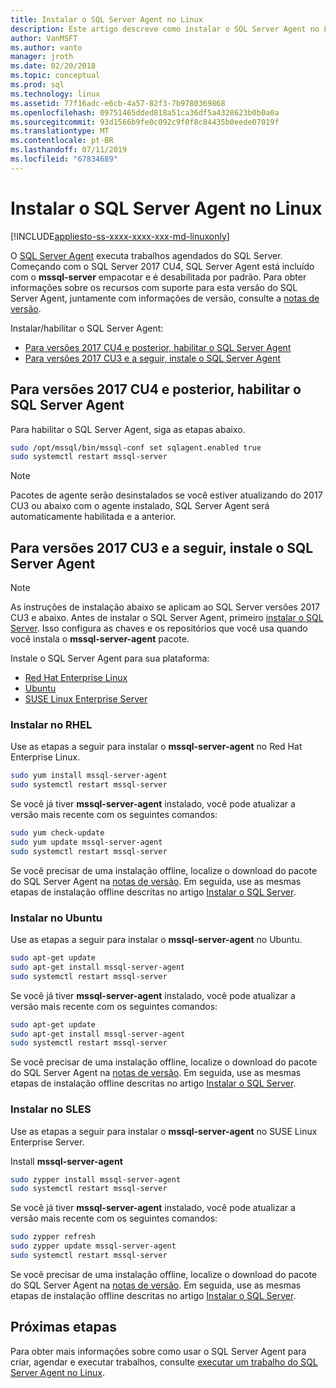 ```yaml
---
title: Instalar o SQL Server Agent no Linux
description: Este artigo descreve como instalar o SQL Server Agent no Linux.
author: VanMSFT
ms.author: vanto
manager: jroth
ms.date: 02/20/2018
ms.topic: conceptual
ms.prod: sql
ms.technology: linux
ms.assetid: 77f16adc-e6cb-4a57-82f3-7b9780369868
ms.openlocfilehash: 09751465dded818a51ca36df5a4328623b0b0a0a
ms.sourcegitcommit: 93d1566b9fe0c092c9f0f8c84435b0eede07019f
ms.translationtype: MT
ms.contentlocale: pt-BR
ms.lasthandoff: 07/11/2019
ms.locfileid: "67834689"
---
```

# <a name="install-sql-server-agent-on-linux"></a>Instalar o SQL Server Agent no Linux

[!INCLUDE[appliesto-ss-xxxx-xxxx-xxx-md-linuxonly](../includes/appliesto-ss-xxxx-xxxx-xxx-md-linuxonly.md)]

 O [SQL Server Agent](https://docs.microsoft.com/sql/ssms/agent/sql-server-agent) executa trabalhos agendados do SQL Server. Começando com o SQL Server 2017 CU4, SQL Server Agent está incluído com o **mssql-server** empacotar e é desabilitada por padrão. Para obter informações sobre os recursos com suporte para esta versão do SQL Server Agent, juntamente com informações de versão, consulte a [notas de versão](sql-server-linux-release-notes.md).

 Instalar/habilitar o SQL Server Agent:
- [Para versões 2017 CU4 e posterior, habilitar o SQL Server Agent](#EnableAgentAfterCU4)
- [Para versões 2017 CU3 e a seguir, instale o SQL Server Agent](#InstallAgentBelowCU4)


## <a name="EnableAgentAfterCU4">Para versões 2017 CU4 e posterior, habilitar o SQL Server Agent</a>

 Para habilitar o SQL Server Agent, siga as etapas abaixo.

```bash
sudo /opt/mssql/bin/mssql-conf set sqlagent.enabled true 
sudo systemctl restart mssql-server
```

> [!NOTE]
> Pacotes de agente serão desinstalados se você estiver atualizando do 2017 CU3 ou abaixo com o agente instalado, SQL Server Agent será automaticamente habilitada e a anterior.  

## <a name="InstallAgentBelowCU4">Para versões 2017 CU3 e a seguir, instale o SQL Server Agent</a>

> [!NOTE]
> As instruções de instalação abaixo se aplicam ao SQL Server versões 2017 CU3 e abaixo. Antes de instalar o SQL Server Agent, primeiro [instalar o SQL Server](sql-server-linux-setup.md#platforms). Isso configura as chaves e os repositórios que você usa quando você instala o **mssql-server-agent** pacote.

Instale o SQL Server Agent para sua plataforma:
- [Red Hat Enterprise Linux](#RHEL)
- [Ubuntu](#ubuntu)
- [SUSE Linux Enterprise Server](#SLES)

### <a name="RHEL">Instalar no RHEL</a>

Use as etapas a seguir para instalar o **mssql-server-agent** no Red Hat Enterprise Linux. 

```bash
sudo yum install mssql-server-agent
sudo systemctl restart mssql-server
```

Se você já tiver **mssql-server-agent** instalado, você pode atualizar a versão mais recente com os seguintes comandos:

```bash
sudo yum check-update
sudo yum update mssql-server-agent
sudo systemctl restart mssql-server
```

Se você precisar de uma instalação offline, localize o download do pacote do SQL Server Agent na [notas de versão](sql-server-linux-release-notes.md). Em seguida, use as mesmas etapas de instalação offline descritas no artigo [Instalar o SQL Server](sql-server-linux-setup.md#offline).

### <a name="ubuntu">Instalar no Ubuntu</a>

Use as etapas a seguir para instalar o **mssql-server-agent** no Ubuntu. 

```bash
sudo apt-get update 
sudo apt-get install mssql-server-agent
sudo systemctl restart mssql-server
```

Se você já tiver **mssql-server-agent** instalado, você pode atualizar a versão mais recente com os seguintes comandos:

```bash
sudo apt-get update 
sudo apt-get install mssql-server-agent
sudo systemctl restart mssql-server
```

Se você precisar de uma instalação offline, localize o download do pacote do SQL Server Agent na [notas de versão](sql-server-linux-release-notes.md). Em seguida, use as mesmas etapas de instalação offline descritas no artigo [Instalar o SQL Server](sql-server-linux-setup.md#offline).

### <a name="SLES">Instalar no SLES</a>

Use as etapas a seguir para instalar o **mssql-server-agent** no SUSE Linux Enterprise Server. 

Install **mssql-server-agent** 

```bash
sudo zypper install mssql-server-agent
sudo systemctl restart mssql-server
```

Se você já tiver **mssql-server-agent** instalado, você pode atualizar a versão mais recente com os seguintes comandos:

```bash
sudo zypper refresh
sudo zypper update mssql-server-agent
sudo systemctl restart mssql-server
```

Se você precisar de uma instalação offline, localize o download do pacote do SQL Server Agent na [notas de versão](sql-server-linux-release-notes.md). Em seguida, use as mesmas etapas de instalação offline descritas no artigo [Instalar o SQL Server](sql-server-linux-setup.md#offline).

## <a name="next-steps"></a>Próximas etapas
Para obter mais informações sobre como usar o SQL Server Agent para criar, agendar e executar trabalhos, consulte [executar um trabalho do SQL Server Agent no Linux](sql-server-linux-run-sql-server-agent-job.md).
